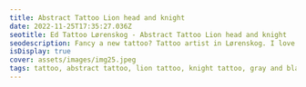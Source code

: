 ```yaml
--- 
title: Abstract Tattoo Lion head and knight 
date: 2022-11-25T17:35:27.036Z 
seotitle: Ed Tattoo Lørenskog - Abstract Tattoo Lion head and knight 
seodescription: Fancy a new tattoo? Tattoo artist in Lørenskog. I love the contrast and dept that Abstract Tattoo Lion head and knight can give. Do you have any questions? C... 
isDisplay: true 
cover: assets/images/img25.jpeg 
tags: tattoo, abstract tattoo, lion tattoo, knight tattoo, gray and black tattoo, leg tattoo, realism tattoo 
--- 
```

 